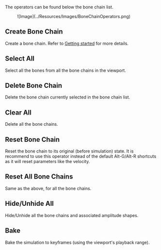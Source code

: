 The operators can be found below the bone chain list. 

<figure markdown>
  ![Image](../Resources/Images/BoneChainOperators.png)
</figure>

## Create Bone Chain

Create a bone chain. Refer to [Getting started](./basics.md) for more details.

## Select All

Select all the bones from all the bone chains in the viewport.

## Delete Bone Chain

Delete the bone chain currently selected in the bone chain list.

## Clear All 

Delete all the bone chains.

## Reset Bone Chain

Reset the bone chain to its original (before simulation) state. It is recommend to use this operator instead of the default Alt-G/Alt-R shortcuts as it will reset parameters like the velocity.

## Reset All Bone Chains

Same as the above, for all the bone chains.

## Hide/Unhide All

Hide/Unhide all the bone chains and associated amplitude shapes.

## Bake

Bake the simulation to keyframes (using the viewport's playback range).
